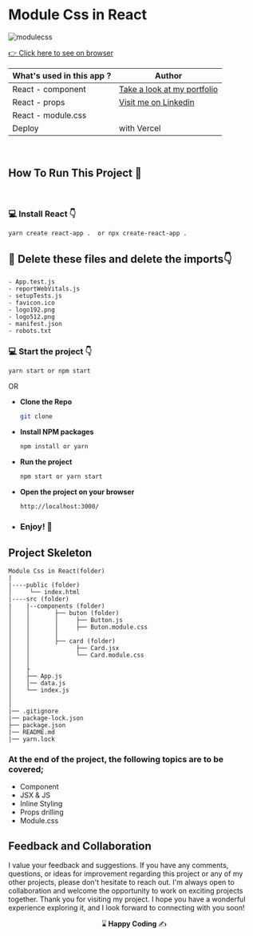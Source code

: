 # Module Css in React

![modulecss](https://github.com/kaplanh/clarusway-full-stack-tr-14-Frontend-/assets/101884444/bb4e4f2b-3b25-4c98-a843-02fbae824c33)

[:point_right: Click here to see on browser](https://modulecss.vercel.app/ )

 **What's used in this app ?** |  **Author** |
|----------|------------|
|React - component |[Take a look at my portfolio](https://kaplanh.github.io/Portfolio_with_CssFlex/)|
|React - props|[Visit me on Linkedin](https://www.linkedin.com/in/kaplan-h/)|
|React - module.css||   
|Deploy| with Vercel|   
  

<br/>

## How To Run This Project 🚀

<br/>

### 💻 Install React 👇

```bash
yarn create react-app .  or npx create-react-app .
```

## 🔴 Delete these files and delete the imports👇

    - App.test.js
    - reportWebVitals.js
    - setupTests.js
    - favicon.ico
    - logo192.png
    - logo512.png
    - manifest.json
    - robots.txt

### 💻 Start the project 👇

```bash
yarn start or npm start
```
OR
- <strong>Clone the Repo</strong>

  ```sh
  git clone
  ```
  

- <strong>Install NPM packages</strong>

  ```sh
  npm install or yarn 
  ```

- <strong>Run the project</strong>

  ```sh
  npm start or yarn start
  ```

- <strong>Open the project on your browser</strong>

  ```sh
  http://localhost:3000/
  ```

- ### <strong>Enjoy! 🎉</strong>


## Project Skeleton 

```
Module Css in React(folder)
|
|----public (folder)
│     └── index.html
|----src (folder)
|    |--components (folder)
│    │       ├── buton (folder)
│    │       │     ├── Button.js
│    │       │     ├── Buton.module.css
│    │       │     
│    │       ├── card (folder)
│    │             ├── Card.jsx
│    │             └── Card.module.css
│    │       
│    ├
│    ├── App.js
│    │── data.js
│    └── index.js
│
│
|── .gitignore
|── package-lock.json
├── package.json
|── README.md
|── yarn.lock

```

### At the end of the project, the following topics are to be covered;

- Component
- JSX & JS
- Inline Styling
- Props drilling
- Module.css

 

## Feedback and Collaboration
I value your feedback and suggestions. If you have any comments, questions, or ideas for improvement regarding this project or any of my other projects, please don't hesitate to reach out.
I'm always open to collaboration and welcome the opportunity to work on exciting projects together.
Thank you for visiting my project. I hope you have a wonderful experience exploring it, and I look forward to connecting with you soon!



<p align="center"> ⌛<strong> Happy Coding </strong> ✍ </p>


